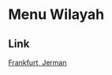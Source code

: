 # Menu Wilayah

## Link

[Frankfurt, Jerman](https://github.com/gigit-pemilu/pemilu-2024-99-luar-negeri/tree/main/pileg-dpr/hitung-suara/sub/99-luar-negeri/sub/41-frankfurt-jerman/sub/01-frankfurt-jerman)

